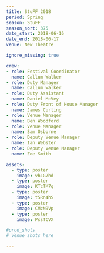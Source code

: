 ```yaml
---
title: StuFF 2018
period: Spring
season: StuFF
season_sort: 375
date_start: 2018-06-16
date_end: 2018-06-17
venue: New Theatre 

ignore_missing: true 

crew:
- role: Festival Coordinator
  name: Callum Walker
- role: Duty Manager
  name: Callum walker
- role: Duty Assistant
  name: Daniel McVey
- role: Duty Front of House Manager
  name: James Curling 
- role: Venue Manager
  name: Ben Woodford
- role: Venue Manager
  name: Sam Osborne
- role: Deputy Venue Manager
  name: Ian Webster
- role: Deputy Venue Manager
  name: Zoe Smith

assets:
  - type: poster
    image: vhLG7hd
  - type: poster
    image: KTcTM7q
  - type: poster
    image: t5Rn4hS
  - type: poster
    image: CMzN9Vp
  - type: poster
    image: PssTCVX

#prod_shots
# Venue shots here 

---
```

